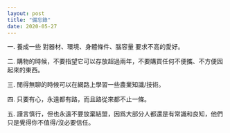 ```yaml
---
layout: post
title: "備忘錄"
date: 2020-05-27
---
```


一. 養成一些 對器材、環境、身體條件、腦容量 要求不高的愛好。

二. 購物的時候，不要指望它可以存放超過兩年，不要購買任何不便攜、不方便囥起來的東西。

三. 閒得無聊的時候可以在網路上學習一些農業知識/技術。

四. 只要有心，永遠都有路，而且路從來都不止一條。

五. 謹言慎行，但也永遠不要放棄結盟，因爲大部分人都還是有常識和良知，他們只是覺得你不值得/沒必要信任。
